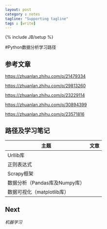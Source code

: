 ```yaml
---
layout: post
category : notes
tagline: "Supporting tagline"
tags : [write]
---
```

{% include JB/setup %}

#Python数据分析学习路径

## 参考文章

https://zhuanlan.zhihu.com/p/21479334

https://zhuanlan.zhihu.com/p/29813260

https://zhuanlan.zhihu.com/p/23229114

https://zhuanlan.zhihu.com/p/30894399

https://zhuanlan.zhihu.com/p/23571816

## 路径及学习笔记

| 主题                   | 文章   |
| -------------------- | ---- |
| Urllib库              |      |
| 正则表达式                |      |
| Scrapy框架             |      |
| 数据分析（Pandas库及Numpy库） |      |
| 数据可视化（matplotlib库）   |      |

## Next

*机器学习*






